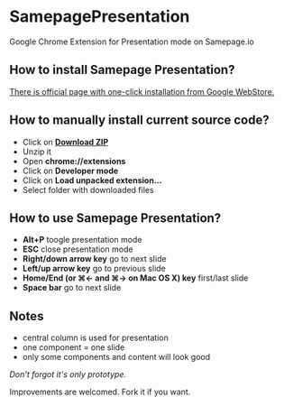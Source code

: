SamepagePresentation
====================

Google Chrome Extension for Presentation mode on Samepage.io

How to install Samepage Presentation?
-------------------------------------
[There is official page with one-click installation from Google WebStore.](http://kerio.github.io/SamepagePresentation/)

How to manually install current source code?
-------------------------------------
- Click on **[Download ZIP](https://github.com/Kerio/SamepagePresentation/archive/master.zip)**
- Unzip it
- Open **chrome://extensions**
- Click on **Developer mode**
- Click on **Load unpacked extension...**
- Select folder with downloaded files

How to use Samepage Presentation?
---------------------------------
- **Alt+P** toogle presentation mode
- **ESC** close presentation mode
- **Right/down arrow key** go to next slide
- **Left/up arrow key** go to previous slide
- **Home/End (or ⌘← and ⌘→ on Mac OS X) key** first/last slide
- **Space bar** go to next slide

Notes
-----
- central column is used for presentation
- one component = one slide
- only some components and content will look good

*Don't forgot it's only prototype.*

Improvements are welcomed. Fork it if you want.
